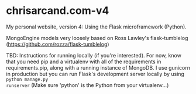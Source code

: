 chrisarcand.com-v4
==================

My personal website, version 4: Using the Flask microframework (Python).

MongoEngine models very loosely based on Ross Lawley's flask-tumblelog (https://github.com/rozza/flask-tumblelog)

TBD: Instructions for running locally (if you're interested). For now, know that you need pip and a virtualenv 
with all of the requirements in requirements.pip, along with a running instance of MongoDB. I use gunicorn in
production but you can run Flask's development server locally by using <code>python manage.py runserver</code>
(Make sure 'python' is the Python from your virtualenv...)

